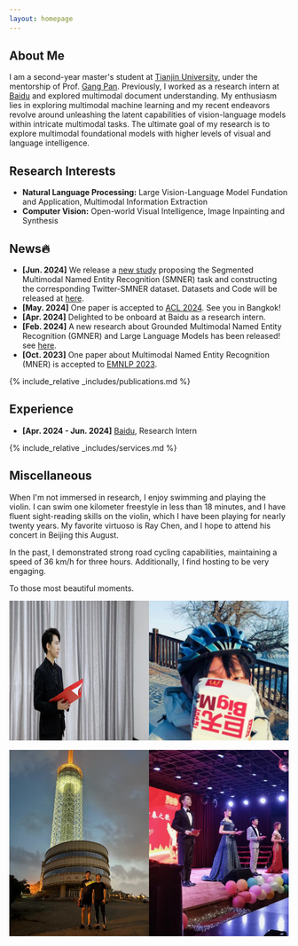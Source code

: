 ```yaml
---
layout: homepage
---
```


## About Me

I am a second-year master's student at [Tianjin University](https://www.tju.edu.cn/english/index.htm), under the mentorship of Prof. [Gang Pan](https://gpantju.github.io/index/). Previously, I worked as a research intern at [Baidu](https://www.paddlepaddle.org.cn/en) and explored multimodal document understanding. My enthusiasm lies in exploring multimodal machine learning and my recent endeavors revolve around unleashing the latent capabilities of vision-language models within intricate multimodal tasks. The ultimate goal of my research is to explore multimodal foundational models with higher levels of visual and language intelligence.



## Research Interests

- **Natural Language Processing:** Large Vision-Language Model Fundation and Application, Multimodal Information Extraction
- **Computer Vision:** Open-world Visual Intelligence, Image Inpainting and Synthesis

## News🔥

- **[Jun. 2024]** We release a [new study](https://arxiv.org/abs/2406.07268) proposing the Segmented Multimodal Named Entity Recognition (SMNER) task and constructing the corresponding Twitter-SMNER dataset. Datasets and Code will be released at [here](https://github.com/JinYuanLi0012/RiVEG).
- **[May. 2024]** One paper is accepted to [ACL 2024](https://2024.aclweb.org/). See you in Bangkok!
- **[Apr. 2024]** Delighted to be onboard at Baidu as a research intern.
- **[Feb. 2024]** A new research about Grounded Multimodal Named Entity Recognition (GMNER) and Large Language Models has been released! see [here](https://arxiv.org/abs/2402.09989).
- **[Oct. 2023]** One paper about Multimodal Named Entity Recognition (MNER) is accepted to [EMNLP 2023](https://2023.emnlp.org/).

{% include_relative _includes/publications.md %}

## Experience

- **[Apr. 2024 - Jun. 2024]** [Baidu](https://www.paddlepaddle.org.cn/en), Research Intern


{% include_relative _includes/services.md %}

## Miscellaneous
When I'm not immersed in research, I enjoy swimming and playing the violin. I can swim one kilometer freestyle in less than 18 minutes, and I have fluent sight-reading skills on the violin, which I have been playing for nearly twenty years. My favorite virtuoso is Ray Chen, and I hope to attend his concert in Beijing this August.

In the past, I demonstrated strong road cycling capabilities, maintaining a speed of 36 km/h for three hours. Additionally, I find hosting to be very engaging.

To those most beautiful moments.

<div style="display: flex;">
  <img src="/assets/img/LJY_1.jpg" alt="Image 1" width="50%" />
  <img src="/assets/img/LJY_6.jpg" alt="Image 2" width="50%" />
</div>

<br>

<div style="display: flex;">
  <img src="/assets/img/LJY_3.jpg" alt="Image 1" width="50%" />
  <img src="/assets/img/LJY_5.jpg" alt="Image 2" width="50%" />
</div>

